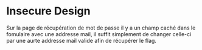 # Insecure Design

Sur la page de récupération de mot de passe il y a un champ caché dans le fomulaire avec une addresse mail, il suffit simplement de changer celle-ci par une  aurte addresse mail valide afin de récupérer le flag.